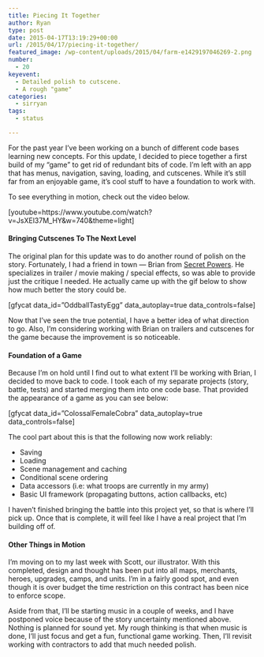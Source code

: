 ```yaml
---
title: Piecing It Together
author: Ryan
type: post
date: 2015-04-17T13:19:29+00:00
url: /2015/04/17/piecing-it-together/
featured_image: /wp-content/uploads/2015/04/farm-e1429197046269-2.png
number:
  - 20
keyevent:
  - Detailed polish to cutscene.
  - A rough "game"
categories:
  - sirryan
tags:
  - status

---
```

For the past year I&#8217;ve been working on a bunch of different code bases learning new concepts. For this update, I decided to piece together a first build of my &#8220;game&#8221; to get rid of redundant bits of code. I&#8217;m left with an app that has menus, navigation, saving, loading, and cutscenes. While it&#8217;s still far from an enjoyable game, it&#8217;s cool stuff to have a foundation to work with.

<!--more-->

To see everything in motion, check out the video below.

<div class="inlineimg">
  [youtube=https://www.youtube.com/watch?v=JsXEl37M_HY&w=740&theme=light]
</div>

#### Bringing Cutscenes To The Next Level

The original plan for this update was to do another round of polish on the story. Fortunately, I had a friend in town &#8212; Brian from <a href="http://secretpowers.com" target="_blank">Secret Powers</a>. He specializes in trailer / movie making / special effects, so was able to provide just the critique I needed. He actually came up with the gif below to show how much better the story could be.

<div class="inlineimg">
  [gfycat data_id=&#8221;OddballTastyEgg&#8221; data_autoplay=true data_controls=false]
</div>

Now that I&#8217;ve seen the true potential, I have a better idea of what direction to go. Also, I&#8217;m considering working with Brian on trailers and cutscenes for the game because the improvement is so noticeable.

#### Foundation of a Game

Because I&#8217;m on hold until I find out to what extent I&#8217;ll be working with Brian, I decided to move back to code. I took each of my separate projects (story, battle, tests) and started merging them into one code base. That provided the appearance of a game as you can see below:

<div class="inlineimg">
  [gfycat data_id=&#8221;ColossalFemaleCobra&#8221; data_autoplay=true data_controls=false]
</div>

The cool part about this is that the following now work reliably:

  * Saving
  * Loading
  * Scene management and caching
  * Conditional scene ordering
  * Data accessors (i.e: what troops are currently in my army)
  * Basic UI framework (propagating buttons, action callbacks, etc)

I haven&#8217;t finished bringing the battle into this project yet, so that is where I&#8217;ll pick up. Once that is complete, it will feel like I have a real project that I&#8217;m building off of.

#### Other Things in Motion

I&#8217;m moving on to my last week with Scott, our illustrator. With this completed, design and thought has been put into all maps, merchants, heroes, upgrades, camps, and units. I&#8217;m in a fairly good spot, and even though it is over budget the time restriction on this contract has been nice to enforce scope.

Aside from that, I&#8217;ll be starting music in a couple of weeks, and I have postponed voice because of the story uncertainty mentioned above. Nothing is planned for sound yet. My rough thinking is that when music is done, I&#8217;ll just focus and get a fun, functional game working. Then, I&#8217;ll revisit working with contractors to add that much needed polish.